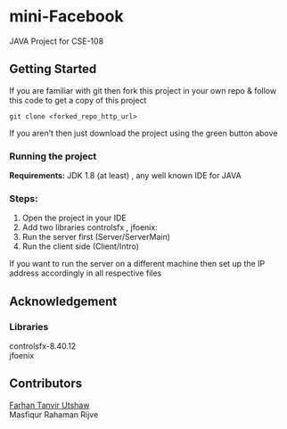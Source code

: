 # mini-Facebook
JAVA Project for CSE-108

## Getting Started
If you are familiar with git then fork this project in your own repo & follow this code to get a copy of this project
```
git clone <forked_repo_http_url>
```
If you aren't then just download the project using the green button above

### Running the project
**Requirements:** 
JDK 1.8 (at least) , any well known IDE for JAVA

### Steps:
1) Open the project in your IDE
2) Add two libraries controlsfx , jfoenix:
3) Run the server first (Server/ServerMain)
4) Run the client side (Client/Intro)

If you want to run the server on a different machine then set up the IP address accordingly in all respective files 

## Acknowledgement
### Libraries
controlsfx-8.40.12<br>
jfoenix


## Contributors
[Farhan Tanvir Utshaw](https://github.com/Utshaw) <br> Masfiqur Rahaman Rijve


